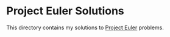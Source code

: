 # Project Euler Solutions

This directory contains my solutions to [Project
Euler](https://projecteuler.net/) problems.
